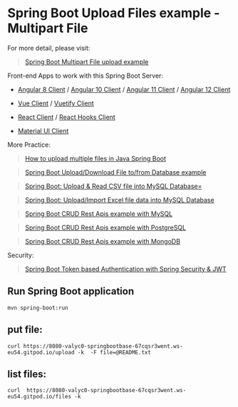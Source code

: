 # Spring Boot Upload Files example - Multipart File

For more detail, please visit:
> [Spring Boot Multipart File upload example](https://bezkoder.com/spring-boot-file-upload/)

Front-end Apps to work with this Spring Boot Server:
- [Angular 8 Client](https://bezkoder.com/angular-spring-boot-file-upload/) / [Angular 10 Client](https://bezkoder.com/angular-10-file-upload/) / [Angular 11 Client](https://bezkoder.com/angular-11-file-upload/) / [Angular 12 Client](https://bezkoder.com/angular-12-file-upload/)

- [Vue Client](https://bezkoder.com/vue-axios-file-upload/) / [Vuetify Client](https://bezkoder.com/vuetify-file-upload/)

- [React Client](https://bezkoder.com/react-file-upload-axios/) / [React Hooks Client](https://bezkoder.com/react-hooks-file-upload/)

- [Material UI Client](https://bezkoder.com/material-ui-file-upload/)

More Practice:
> [How to upload multiple files in Java Spring Boot](https://bezkoder.com/spring-boot-upload-multiple-files/)

> [Spring Boot Upload/Download File to/from Database example](https://bezkoder.com/spring-boot-upload-file-database/)

> [Spring Boot: Upload & Read CSV file into MySQL Database=](https://bezkoder.com/spring-boot-upload-csv-file/)

> [Spring Boot: Upload/Import Excel file data into MySQL Database](https://bezkoder.com/spring-boot-upload-excel-file-database/)

> [Spring Boot CRUD Rest Apis example with MySQL](https://bezkoder.com/spring-boot-jpa-crud-rest-api/)

> [Spring Boot CRUD Rest Apis example with PostgreSQL](https://bezkoder.com/spring-boot-postgresql-example/)

> [Spring Boot CRUD Rest Apis example with MongoDB](https://bezkoder.com/spring-boot-mongodb-crud/)

Security:
> [Spring Boot Token based Authentication with Spring Security & JWT](https://bezkoder.com/spring-boot-jwt-authentication/)

## Run Spring Boot application
```
mvn spring-boot:run
```


## put file:
```
curl https://8080-valyc0-springbootbase-67cqsr3went.ws-eu54.gitpod.io/upload -k  -F file=@README.txt
```
## list files:
```
curl  https://8080-valyc0-springbootbase-67cqsr3went.ws-eu54.gitpod.io/files -k
```
